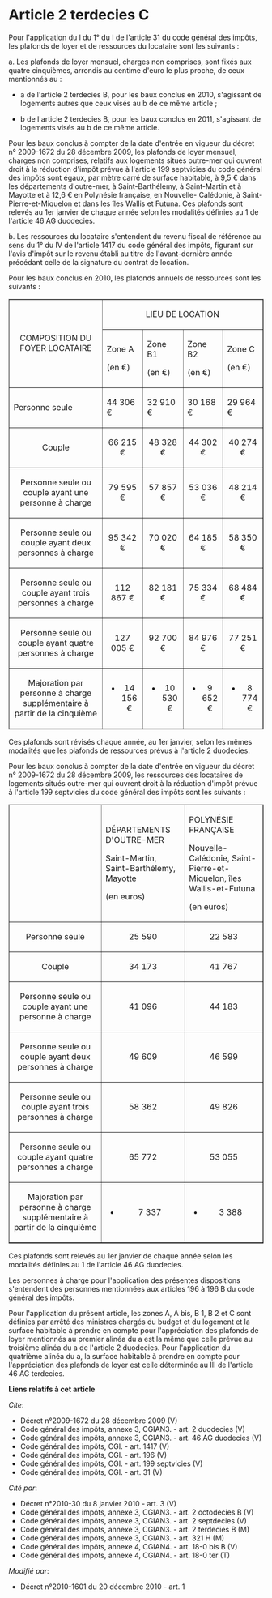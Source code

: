 # Article 2 terdecies C

Pour l'application du l du 1° du I de l'article 31 du code général des impôts, les plafonds de loyer et de ressources du
locataire sont les suivants : 

a. Les plafonds de loyer mensuel, charges non comprises, sont fixés aux quatre cinquièmes, arrondis au centime d'euro le plus
proche, de ceux mentionnés au :

- a de l'article 2 terdecies B, pour les baux conclus en 2010, s'agissant de logements autres que ceux visés au b de ce même
article ;

- b de l'article 2 terdecies B, pour les baux conclus en 2011, s'agissant de logements visés au b de ce même article. 

Pour les baux conclus à compter de la date d'entrée en vigueur du décret n° 2009-1672 du 28 décembre 2009, les plafonds de
loyer mensuel, charges non comprises, relatifs aux logements situés outre-mer qui ouvrent droit à la réduction d'impôt prévue
à l'article 199 septvicies du code général des impôts sont égaux, par mètre carré de surface habitable, à 9,5 € dans les
départements d'outre-mer, à Saint-Barthélemy, à Saint-Martin et à Mayotte et à 12,6 € en Polynésie française, en Nouvelle-
Calédonie, à Saint-Pierre-et-Miquelon et dans les îles Wallis et Futuna. Ces plafonds sont relevés au 1er janvier de chaque
année selon les modalités définies au 1 de l'article 46 AG duodecies. 

b. Les ressources du locataire s'entendent du revenu fiscal de référence au sens du 1° du IV de l'article 1417 du code
général des impôts, figurant sur l'avis d'impôt sur le revenu établi au titre de l'avant-dernière année précédant celle de la
signature du contrat de location. 

Pour les baux conclus en 2010, les plafonds annuels de ressources sont les suivants : 

<table border="1" width="750" align="center">
  <tbody>
    <tr>
      <td rowspan="2" align="center">

COMPOSITION DU FOYER LOCATAIRE 

</td>
      <td align="center" colspan="4">

LIEU DE LOCATION 

</td>
    </tr>
    <tr>
      <td>

Zone A 

(en €) 

</td>
      <td>

Zone B1 

(en €) 

</td>
      <td>

Zone B2 

(en €) 

</td>
      <td>

Zone C 

(en €) 

</td>
    </tr>
    <tr>
      <td>

Personne seule 

</td>
      <td>

44 306 € 

</td>
      <td>

32 910 € 

</td>
      <td>

30 168 € 

</td>
      <td>

29 964 € 

</td>
    </tr>
    <tr>
      <td align="center">

Couple 

</td>
      <td align="center">

66 215 € 

</td>
      <td align="center">

48 328 € 

</td>
      <td align="center">

44 302 € 

</td>
      <td align="center">

40 274 € 

</td>
    </tr>
    <tr>
      <td align="center">

Personne seule ou couple ayant une personne à charge 

</td>
      <td align="center">

79 595 € 

</td>
      <td align="center">

57 857 € 

</td>
      <td align="center">

53 036 € 

</td>
      <td align="center">

48 214 € 

</td>
    </tr>
    <tr>
      <td align="center">

Personne seule ou couple ayant deux personnes à charge 

</td>
      <td align="center">

95 342 € 

</td>
      <td align="center">

70 020 € 

</td>
      <td align="center">

64 185 € 

</td>
      <td align="center">

58 350 € 

</td>
    </tr>
    <tr>
      <td align="center">

Personne seule ou couple ayant trois personnes à charge 

</td>
      <td align="center">

112 867 € 

</td>
      <td align="center">

82 181 € 

</td>
      <td align="center">

75 334 € 

</td>
      <td align="center">

68 484 € 

</td>
    </tr>
    <tr>
      <td align="center">

Personne seule ou couple ayant quatre personnes à charge 

</td>
      <td align="center">

127 005 € 

</td>
      <td align="center">

92 700 € 

</td>
      <td align="center">

84 976 € 

</td>
      <td align="center">

77 251 € 

</td>
    </tr>
    <tr>
      <td align="center">

Majoration par personne à charge supplémentaire à partir de la cinquième 

</td>
      <td align="center">

+ 14 156 € 

</td>
      <td align="center">

+ 10 530 € 

</td>
      <td align="center">

+ 9 652 € 

</td>
      <td align="center">

+ 8 774 € 

</td>
    </tr>
  </tbody>
</table>

Ces plafonds sont révisés chaque année, au 1er janvier, selon les mêmes modalités que les plafonds de ressources prévus à
l'article 2 duodecies. 

Pour les baux conclus à compter de la date d'entrée en vigueur du décret n° 2009-1672 du 28 décembre 2009, les ressources des
locataires de logements situés outre-mer qui ouvrent droit à la réduction d'impôt prévue à l'article 199 septvicies du code
général des impôts sont les suivants : 

<table width="750" border="1" align="center">
  <tbody>
    <tr>
      <td>

</td>
      <td>

DÉPARTEMENTS D'OUTRE-MER 

Saint-Martin, Saint-Barthélemy, Mayotte 

(en euros) 

</td>
      <td>

POLYNÉSIE FRANÇAISE 

Nouvelle-Calédonie, Saint-Pierre-et-Miquelon, îles Wallis-et-Futuna 

(en euros) 

</td>
    </tr>
    <tr>
      <td align="center">

Personne seule 

</td>
      <td align="center">

25 590 

</td>
      <td align="center">

22 583 

</td>
    </tr>
    <tr>
      <td align="center">

Couple 

</td>
      <td align="center">

34 173 

</td>
      <td align="center">

41 767 

</td>
    </tr>
    <tr>
      <td align="center">

Personne seule ou couple ayant une personne à charge 

</td>
      <td align="center">

41 096 

</td>
      <td align="center">

44 183 

</td>
    </tr>
    <tr>
      <td align="center">

Personne seule ou couple ayant deux personnes à charge 

</td>
      <td align="center">

49 609 

</td>
      <td align="center">

46 599 

</td>
    </tr>
    <tr>
      <td align="center">

Personne seule ou couple ayant trois personnes à charge 

</td>
      <td align="center">

58 362 

</td>
      <td align="center">

49 826 

</td>
    </tr>
    <tr>
      <td align="center">

Personne seule ou couple ayant quatre personnes à charge 

</td>
      <td align="center">

65 772 

</td>
      <td align="center">

53 055 

</td>
    </tr>
    <tr>
      <td align="center">

Majoration par personne à charge supplémentaire à partir de la cinquième 

</td>
      <td align="center">

+ 7 337 

</td>
      <td align="center">

+ 3 388 

</td>
    </tr>
  </tbody>
</table>

Ces plafonds sont relevés au 1er janvier de chaque année selon les modalités définies au 1 de l'article 46 AG duodecies. 

Les personnes à charge pour l'application des présentes dispositions s'entendent des personnes mentionnées aux articles 196 à
196 B du code général des impôts. 

Pour l'application du présent article, les zones A, A bis, B 1, B 2 et C sont définies par arrêté des ministres chargés du
budget et du logement et la surface habitable à prendre en compte pour l'appréciation des plafonds de loyer mentionnés au
premier alinéa du a est la même que celle prévue au troisième alinéa du a de l'article 2 duodecies. Pour l'application du
quatrième alinéa du a, la surface habitable à prendre en compte pour l'appréciation des plafonds de loyer est celle
déterminée au III de l'article 46 AG terdecies.

**Liens relatifs à cet article**

_Cite_:

  - Décret n°2009-1672 du 28 décembre 2009 (V)
  - Code général des impôts, annexe 3, CGIAN3. - art. 2 duodecies (V)
  - Code général des impôts, annexe 3, CGIAN3. - art. 46 AG duodecies (V)
  - Code général des impôts, CGI. - art. 1417 (V)
  - Code général des impôts, CGI. - art. 196 (V)
  - Code général des impôts, CGI. - art. 199 septvicies (V)
  - Code général des impôts, CGI. - art. 31 (V)

_Cité par_:

  - Décret n°2010-30 du 8 janvier 2010 - art. 3 (V)
  - Code général des impôts, annexe 3, CGIAN3. - art. 2 octodecies B (V)
  - Code général des impôts, annexe 3, CGIAN3. - art. 2 septdecies (V)
  - Code général des impôts, annexe 3, CGIAN3. - art. 2 terdecies B (M)
  - Code général des impôts, annexe 3, CGIAN3. - art. 321 H (M)
  - Code général des impôts, annexe 4, CGIAN4. - art. 18-0 bis B (V)
  - Code général des impôts, annexe 4, CGIAN4. - art. 18-0 ter (T)

_Modifié par_:

  - Décret n°2010-1601 du 20 décembre 2010 - art. 1
